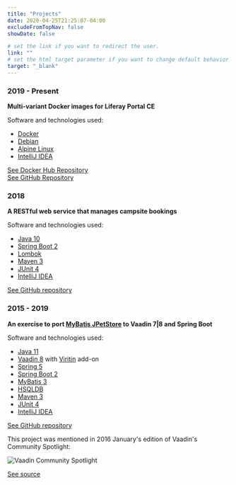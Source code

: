 ```yaml
---
title: "Projects"
date: 2020-04-25T21:25:07-04:00
excludeFromTopNav: false
showDate: false

# set the link if you want to redirect the user.
link: ""
# set the html target parameter if you want to change default behavior
target: "_blank"
---
```


###  2019 - Present
**Multi-variant Docker images for Liferay Portal CE**

Software and technologies used:

* [Docker](https://www.docker.com/)
* [Debian](https://www.debian.org/)
* [Alpine Linux](https://alpinelinux.org/)
* [IntelliJ IDEA](https://www.jetbrains.com/idea/)

[See Docker Hub Repository](https://hub.docker.com/r/ibaiborodine/liferay-portal-ce)\
[See GitHub Repository](https://github.com/igor-baiborodine/docker-liferay-portal-ce)

### 2018
**A RESTful web service that manages campsite bookings**

Software and technologies used:

* [Java 10](https://www.oracle.com/java/technologies/java-archive-javase10-downloads.html)
* [Spring Boot 2](http://projects.spring.io/spring-boot/)
* [Lombok](https://projectlombok.org/)
* [Maven 3](http://maven.apache.org/)
* [JUnit 4](http://junit.org/)
* [IntelliJ IDEA](https://www.jetbrains.com/idea/)

[See GitHub repository](https://github.com/igor-baiborodine/campsite-booking)

### 2015 - 2019
**An exercise to port [MyBatis JPetStore](https://github.com/mybatis/jpetstore-6) to Vaadin 7|8 and Spring Boot**

Software and technologies used:

* [Java 11](https://www.oracle.com/technetwork/java/javase/downloads/jdk11-downloads-5066655.html)
* [Vaadin 8](https://vaadin.com/home) with [Viritin](https://vaadin.com/directory#!addon/viritin) add-on
* [Spring 5](http://projects.spring.io/spring-framework/#quick-start)
* [Spring Boot 2](http://projects.spring.io/spring-boot/)
* [MyBatis 3](http://mybatis.org/mybatis-3/)
* [HSQLDB](http://hsqldb.org/)
* [Maven 3](http://maven.apache.org/)
* [JUnit 4](http://junit.org/)
* [IntelliJ IDEA](https://www.jetbrains.com/idea/)

[See GitHub repository](https://github.com/igor-baiborodine/jpetstore-6-vaadin-spring-boot)

This project was mentioned in 2016 January's edition of Vaadin's Community Spotlight:

![Vaadin Community Spotlight](/img/content/page/projects/vaadin-community-spotlight.png)

[See source](https://vaadin.com/blog/community-spotlight-january-2016) 